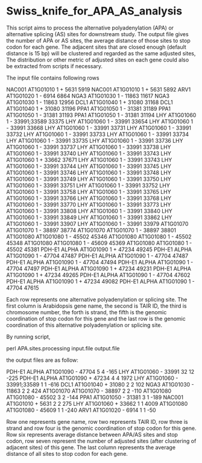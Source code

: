 # Swiss_knife_for_APA_AS_analysis
This script aims to process the alternative polyadenylation (APA) or alternative splicing (AS) sites for downstream study. 
The output file gives the number of APA or AS sites, the average distance of those sites to stop codon for each gene.
The adjacent sites that are closed enough (default distance is 15 bp) will be clustered and regarded as the same adjusted sites,
The distribution or other metric of adjusted sites on each gene could also be extracted from scripts if necessary.

The input file contains following rows 

NAC001	AT1G01010	1	+	5631	5919
NAC001	AT1G01010	1	+	5631	5892
ARV1	AT1G01020	1	-	6914	6864
NGA3	AT1G01030	1	-	11863	11617
NGA3	AT1G01030	1	-	11863	12956
DCL1	AT1G01040	1	+	31080	31168
DCL1	AT1G01040	1	+	31080	31196
PPA1	AT1G01050	1	-	31381	31189
PPA1	AT1G01050	1	-	31381	31193
PPA1	AT1G01050	1	-	31381	31194
LHY	AT1G01060	1	-	33991;33589	33375
LHY	AT1G01060	1	-	33991	33654
LHY	AT1G01060	1	-	33991	33668
LHY	AT1G01060	1	-	33991	33731
LHY	AT1G01060	1	-	33991	33732
LHY	AT1G01060	1	-	33991	33733
LHY	AT1G01060	1	-	33991	33734
LHY	AT1G01060	1	-	33991	33735
LHY	AT1G01060	1	-	33991	33736
LHY	AT1G01060	1	-	33991	33737
LHY	AT1G01060	1	-	33991	33738
LHY	AT1G01060	1	-	33991	33740
LHY	AT1G01060	1	-	33991	33743
LHY	AT1G01060	1	+	33662	37671
LHY	AT1G01060	1	-	33991	33743
LHY	AT1G01060	1	-	33991	33744
LHY	AT1G01060	1	-	33991	33745
LHY	AT1G01060	1	-	33991	33746
LHY	AT1G01060	1	-	33991	33748
LHY	AT1G01060	1	-	33991	33749
LHY	AT1G01060	1	-	33991	33750
LHY	AT1G01060	1	-	33991	33751
LHY	AT1G01060	1	-	33991	33752
LHY	AT1G01060	1	-	33991	33758
LHY	AT1G01060	1	-	33991	33765
LHY	AT1G01060	1	-	33991	33766
LHY	AT1G01060	1	-	33991	33768
LHY	AT1G01060	1	-	33991	33770
LHY	AT1G01060	1	-	33991	33773
LHY	AT1G01060	1	-	33991	33808
LHY	AT1G01060	1	-	33991	33840
LHY	AT1G01060	1	-	33991	33849
LHY	AT1G01060	1	-	33991	33862
LHY	AT1G01060	1	-	33991	33907
LHY	AT1G01060	1	-	33991	33979
AT1G01070	AT1G01070	1	-	38897	38774
AT1G01070	AT1G01070	1	-	38897	38801
AT1G01080	AT1G01080	1	-	45502	45346
AT1G01080	AT1G01080	1	-	45502	45348
AT1G01080	AT1G01080	1	-	45609	45369
AT1G01080	AT1G01080	1	-	45502	45381
PDH-E1 ALPHA	AT1G01090	1	+	47234	49245
PDH-E1 ALPHA	AT1G01090	1	-	47704	47487
PDH-E1 ALPHA	AT1G01090	1	-	47704	47487
PDH-E1 ALPHA	AT1G01090	1	-	47704	47494
PDH-E1 ALPHA	AT1G01090	1	-	47704	47497
PDH-E1 ALPHA	AT1G01090	1	+	47234	49231
PDH-E1 ALPHA	AT1G01090	1	+	47234	49265
PDH-E1 ALPHA	AT1G01090	1	-	47704	47602
PDH-E1 ALPHA	AT1G01090	1	+	47234	49082
PDH-E1 ALPHA	AT1G01090	1	-	47704	47615

Each row represents one alternative polyadenylation or splicing site. The first column is Arabidopsis gene name, the second is TAIR ID, the third 
is chromosome number, the forth is strand, the fifth is the genomic coordination of  stop codon for this gene and the last row is the genomic coordination 
of this alternative polyadenylation or splicing site.

By running script, 

perl APA.sites.processing input.file output.file

the output files are as follow:

PDH-E1 ALPHA	AT1G01090	-	47704	5	4	-165
LHY	AT1G01060	-	33991	32	12	-225
PDH-E1 ALPHA	AT1G01090	+	47234	4	4	1972
LHY	AT1G01060	-	33991;33589	1	1	-616
DCL1	AT1G01040	+	31080	2	2	102
NGA3	AT1G01030	-	11863	2	2	424
AT1G01070	AT1G01070	-	38897	2	2	-110
AT1G01080	AT1G01080	-	45502	3	2	-144
PPA1	AT1G01050	-	31381	3	1	-189
NAC001	AT1G01010	+	5631	2	2	275
LHY	AT1G01060	+	33662	1	1	4009
AT1G01080	AT1G01080	-	45609	1	1	-240
ARV1	AT1G01020	-	6914	1	1	-50

Row one represents gene name, row two represents TAIR ID, row three is strand and row four is the genomic coordination of  stop codon for this gene. Row six represents average distance 
between APA/AS sites and stop codon, row seven represent the number of adjusted sites (after clustering of adjacent sites) of this gene. The last column represents the average distance of all 
sites to stop codon for each gene.
 

